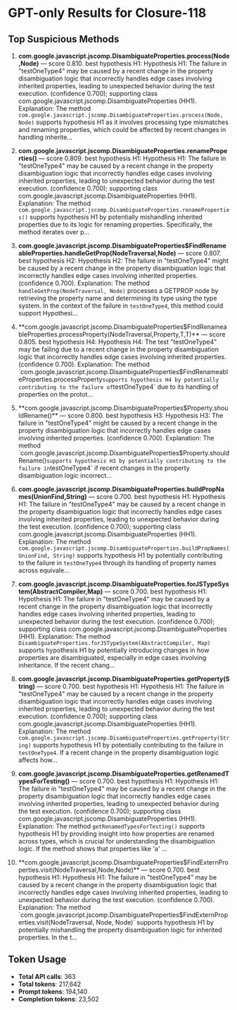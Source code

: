 # GPT-only Results for Closure-118

## Top Suspicious Methods

1. **com.google.javascript.jscomp.DisambiguateProperties.process(Node,Node)** — score 0.810. best hypothesis H1: Hypothesis H1: The failure in "testOneType4" may be caused by a recent change in the property disambiguation logic that incorrectly handles edge cases involving inherited properties, leading to unexpected behavior during the test execution. (confidence 0.700); supporting class com.google.javascript.jscomp.DisambiguateProperties (HH1).
    Explanation: The method `com.google.javascript.jscomp.DisambiguateProperties.process(Node, Node)` supports hypothesis H1 as it involves processing type mismatches and renaming properties, which could be affected by recent changes in handling inherite...

2. **com.google.javascript.jscomp.DisambiguateProperties.renameProperties()** — score 0.809. best hypothesis H1: Hypothesis H1: The failure in "testOneType4" may be caused by a recent change in the property disambiguation logic that incorrectly handles edge cases involving inherited properties, leading to unexpected behavior during the test execution. (confidence 0.700); supporting class com.google.javascript.jscomp.DisambiguateProperties (HH1).
    Explanation: The method `com.google.javascript.jscomp.DisambiguateProperties.renameProperties()` supports hypothesis H1 by potentially mishandling inherited properties due to its logic for renaming properties. Specifically, the method iterates over p...

3. **com.google.javascript.jscomp.DisambiguateProperties$FindRenameableProperties.handleGetProp(NodeTraversal,Node)** — score 0.807. best hypothesis H2: Hypothesis H2: The failure in "testOneType4" might be caused by a recent change in the property disambiguation logic that incorrectly handles edge cases involving inherited properties. (confidence 0.700).
    Explanation: The method `handleGetProp(NodeTraversal, Node)` processes a GETPROP node by retrieving the property name and determining its type using the type system. In the context of the failure in `testOneType4`, this method could support Hypothesi...

4. **com.google.javascript.jscomp.DisambiguateProperties$FindRenameableProperties.processProperty(NodeTraversal,Property,T,T)** — score 0.805. best hypothesis H4: Hypothesis H4: The test "testOneType4" may be failing due to a recent change in the property disambiguation logic that incorrectly handles edge cases involving inherited properties. (confidence 0.700).
    Explanation: The method `com.google.javascript.jscomp.DisambiguateProperties$FindRenameableProperties.processProperty` supports hypothesis H4 by potentially contributing to the failure of `testOneType4` due to its handling of properties on the protot...

5. **com.google.javascript.jscomp.DisambiguateProperties$Property.shouldRename()** — score 0.800. best hypothesis H3: Hypothesis H3: The failure in "testOneType4" might be caused by a recent change in the property disambiguation logic that incorrectly handles edge cases involving inherited properties. (confidence 0.700).
    Explanation: The method `com.google.javascript.jscomp.DisambiguateProperties$Property.shouldRename()` supports hypothesis H3 by potentially contributing to the failure in `testOneType4` if recent changes in the property disambiguation logic incorrect...

6. **com.google.javascript.jscomp.DisambiguateProperties.buildPropNames(UnionFind,String)** — score 0.700. best hypothesis H1: Hypothesis H1: The failure in "testOneType4" may be caused by a recent change in the property disambiguation logic that incorrectly handles edge cases involving inherited properties, leading to unexpected behavior during the test execution. (confidence 0.700); supporting class com.google.javascript.jscomp.DisambiguateProperties (HH1).
    Explanation: The method `com.google.javascript.jscomp.DisambiguateProperties.buildPropNames(UnionFind, String)` supports hypothesis H1 by potentially contributing to the failure in `testOneType4` through its handling of property names across equivale...

7. **com.google.javascript.jscomp.DisambiguateProperties.forJSTypeSystem(AbstractCompiler,Map)** — score 0.700. best hypothesis H1: Hypothesis H1: The failure in "testOneType4" may be caused by a recent change in the property disambiguation logic that incorrectly handles edge cases involving inherited properties, leading to unexpected behavior during the test execution. (confidence 0.700); supporting class com.google.javascript.jscomp.DisambiguateProperties (HH1).
    Explanation: The method `DisambiguateProperties.forJSTypeSystem(AbstractCompiler, Map)` supports hypothesis H1 by potentially introducing changes in how properties are disambiguated, especially in edge cases involving inheritance. If the recent chang...

8. **com.google.javascript.jscomp.DisambiguateProperties.getProperty(String)** — score 0.700. best hypothesis H1: Hypothesis H1: The failure in "testOneType4" may be caused by a recent change in the property disambiguation logic that incorrectly handles edge cases involving inherited properties, leading to unexpected behavior during the test execution. (confidence 0.700); supporting class com.google.javascript.jscomp.DisambiguateProperties (HH1).
    Explanation: The method `com.google.javascript.jscomp.DisambiguateProperties.getProperty(String)` supports hypothesis H1 by potentially contributing to the failure in `testOneType4`. If a recent change in the property disambiguation logic affects how...

9. **com.google.javascript.jscomp.DisambiguateProperties.getRenamedTypesForTesting()** — score 0.700. best hypothesis H1: Hypothesis H1: The failure in "testOneType4" may be caused by a recent change in the property disambiguation logic that incorrectly handles edge cases involving inherited properties, leading to unexpected behavior during the test execution. (confidence 0.700); supporting class com.google.javascript.jscomp.DisambiguateProperties (HH1).
    Explanation: The method `getRenamedTypesForTesting()` supports hypothesis H1 by providing insight into how properties are renamed across types, which is crucial for understanding the disambiguation logic. If the method shows that properties like 'a' ...

10. **com.google.javascript.jscomp.DisambiguateProperties$FindExternProperties.visit(NodeTraversal,Node,Node)** — score 0.700. best hypothesis H1: Hypothesis H1: The failure in "testOneType4" may be caused by a recent change in the property disambiguation logic that incorrectly handles edge cases involving inherited properties, leading to unexpected behavior during the test execution. (confidence 0.700).
    Explanation: The method `com.google.javascript.jscomp.DisambiguateProperties$FindExternProperties.visit(NodeTraversal, Node, Node)` supports hypothesis H1 by potentially mishandling the property disambiguation logic for inherited properties. In the t...


## Token Usage

- **Total API calls**: 363
- **Total tokens**: 217,642
- **Prompt tokens**: 194,140
- **Completion tokens**: 23,502
